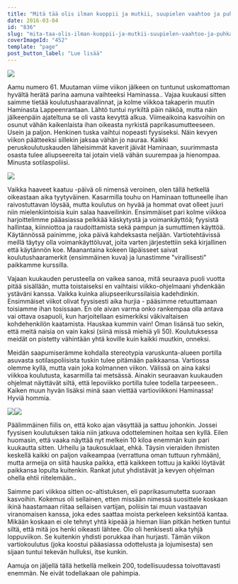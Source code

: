 ```yaml
---
title: "Mitä tää olis ilman kuoppii ja mutkii, suupielen vaahtoo ja puhkaistuja kuplii?"
date: 2016-03-04
id: "836"
slug: "mita-taa-olis-ilman-kuoppii-ja-mutkii-suupielen-vaahtoo-ja-puhkaistuja-kuplii"
coverImageId: "452"
template: "page"
post_button_label: "Lue lisää"
---
```


[![](/images/2016-03-01-2B10.09.38-2B1.jpg)](https://qpm.kda.mybluehost.me/wp-content/uploads/2016/03/2016-03-01-2B10.09.38-2B1.jpg)

Aamu numero 61. Muutaman viime viikon jälkeen on tuntunut uskomattoman hyvältä herätä parina aamuna vaihteeksi Haminassa.. Vajaa kuukausi sitten saimme tietää koulutushaaravalinnat, ja kolme viikkoa takaperin muutin Haminasta Lappeenrantaan. Lähtö tuntui nyrkiltä päin näköä, mutta näin jälkeenpäin ajateltuna se oli vasta kevyttä alkua. Viimeaikoina kasvoihin on osunut vähän kaikenlaista ihan oikeasta nyrkistä paprikasumutteeseen. Usein ja paljon. Henkinen tuska vaihtui nopeasti fyysiseksi. Näin kevyen viikon päätteeksi sillekin jaksaa vähän jo nauraa. Kaikki peruskoulutuskauden läheisimmät kaverit jäivät Haminaan, suurimmasta osasta tulee aliupseereita tai jotain vielä vähän suurempaa ja hienompaa. Minusta sotilaspoliisi.

[![](/images/2016-02-15-2B09.48.15-2B1.jpg)](https://qpm.kda.mybluehost.me/wp-content/uploads/2016/03/2016-02-15-2B09.48.15-2B1.jpg)

Vaikka haaveet kaatuu -päivä oli nimensä veroinen, olen tällä hetkellä oikeastaan aika tyytyväinen. Kasarmilla touhu on Haminaan tottuneelle ihan raivostuttavan löysää, mutta koulutus on hyvää ja hommat ovat olleet juuri niin mielenkiintoisia kuin salaa haaveilinkin. Ensimmäiset pari kolme viikkoa harjoittelimme pääasiassa pelkkää käskytystä ja voimankäyttöä; fyysistä hallintaa, kiinniottoa ja raudoittamista sekä pampun ja sumuttimen käyttöä. Käytännössä painimme, joka päivä kahdeksasta neljään. Vartiotehtävissä meillä täytyy olla voimankäyttöluvat, joita varten järjestettiin sekä kirjallinen että käytännön koe. Maanantaina kokeen läpäisseet saivat koulutushaaramerkit (ensimmäinen kuva) ja lunastimme "virallisesti" paikkamme kurssilla.

Vajaan kuukauden perusteella on vaikea sanoa, mitä seuraava puoli vuotta pitää sisällään, mutta toistaiseksi en vaihtaisi viikko-ohjelmaani yhdenkään ystäväni kanssa. Vaikka kuinka aliupseerikurssilaisia kadehdinkin. Ensimmäiset viikot olivat fyysisesti aika hurjia - pääsimme retuuttamaan toisiamme ihan tosissaan. En ole aivan varma onko rankempaa olla antava vai ottava osapuoli, kun harjoitellaan esimerkiksi väkivaltaisen kohdehenkilön kaatamista. Hauskaa kummin vain! Oman lisänsä tuo sekin, että meitä naisia on vain kaksi (siinä missä miehiä yli 50). Koulutuksessa meidät on pistetty vähintään yhtä koville kuin kaikki muutkin, onneksi.

Meidän saapumiserämme kohdalla stereotypia varuskunta-alueen portilla asuvasta sotilaspoliisista tuskin tulee pitämään paikkaansa. Vartiossa olemme kyllä, mutta vain joka kolmannen viikon. Välissä on aina kaksi viikkoa koulutusta, kasarmilla tai metsässä. Ainakin seuraavan kuukauden ohjelmat näyttävät siltä, että lepoviikko portilla tulee todella tarpeeseen.. Kaiken muun hyvän lisäksi minä saan viettää vartioviikkoni Haminassa! Hyviä hommia.

[![](/images/2016-02-08-2B02.29.27-2B1-200x300.jpg)](https://qpm.kda.mybluehost.me/wp-content/uploads/2016/03/2016-02-08-2B02.29.27-2B1.jpg)[![](/images/2016-02-22-2B08.46.44-2B1-200x300.jpg)](https://qpm.kda.mybluehost.me/wp-content/uploads/2016/03/2016-02-22-2B08.46.44-2B1.jpg)

Päälimmäinen fiilis on, että koko ajan väsyttää ja sattuu johonkin. Jossei fyysisen koulutuksen takia niin jatkuva odotteleminen hoitaa sen kyllä. Eilen huomasin, että vaaka näyttää nyt melkein 10 kiloa enemmän kuin pari kuukautta sitten. Urheilu ja taukosuklaat, ehkä. Täysin vieraiden ihmisten keskellä kaikki on paljon vaikeampaa (verrattuna oman tuttuun ryhmään), mutta armeija on siitä hauska paikka, että kaikkeen tottuu ja kaikki löytävät paikkansa lopulta kuitenkin. Rankat jutut yhdistävät ja kevyen ohjelman ohella ehtii riitelemään..

Saimme pari viikkoa sitten oc-altistuksen, eli paprikasumutetta suoraan kasvoihin. Kokemus oli sellainen, etten missään nimessä suosittele koskaan ikinä haastamaan riitaa sellaisen vartijan, poliisin tai muun vastaavan viranomaisen kanssa, joka edes saattaa moista perkeleen keksintöä kantaa. Mikään koskaan ei ole tehnyt yhtä kipeää ja hieman liian pitkän hetken tuntui siltä, että mitä jos henki oikeasti lähtee. Olo oli henkisesti aika tyhjä loppuviikon. Se kuitenkin yhdisti porukkaa ihan hurjasti. Tämän viikon vartiokoulutus (joka koostui pääasiassa odottelusta ja lojumisesta) sen sijaan tuntui tekevän hulluksi, itse kunkin.

Aamuja on jäljellä tällä hetkellä melkein 200, todellisuudessa toivottavasti enemmän. Ne eivät todellakaan ole pahimpia.

